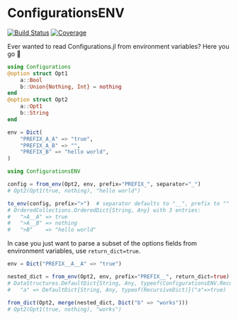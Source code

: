 # ConfigurationsENV

[![Build Status](https://github.com/jolin-io/ConfigurationsENV.jl/actions/workflows/CI.yml/badge.svg?branch=main)](https://github.com/jolin-io/ConfigurationsENV.jl/actions/workflows/CI.yml?query=branch%3Amain)
[![Coverage](https://codecov.io/gh/jolin-io/ConfigurationsENV.jl/branch/main/graph/badge.svg)](https://codecov.io/gh/jolin-io/ConfigurationsENV.jl)

Ever wanted to read Configurations.jl from environment variables? Here you go 🙂

```julia
using Configurations
@option struct Opt1
    a::Bool
    b::Union{Nothing, Int} = nothing
end
@option struct Opt2
    a::Opt1
    b::String
end

env = Dict(
    "PREFIX_A_A" => "true",
    "PREFIX_A_B" => "",
    "PREFIX_B" => "hello world",
)

using ConfigurationsENV

config = from_env(Opt2, env, prefix="PREFIX_", separator="_")  
# Opt2(Opt1(true, nothing), "hello world")

to_env(config, prefix=">")  # separator defaults to "__", prefix to ""
# OrderedCollections.OrderedDict{String, Any} with 3 entries:
#   ">A__A" => true
#   ">A__B" => nothing
#   ">B"    => "hello world"
```

In case you just want to parse a subset of the options fields from environment variables, use `return_dict=true`.

```julia
env = Dict("PREFIX__A__A" => "true")

nested_dict = from_env(Opt2, env, prefix="PREFIX__", return_dict=true)
# DataStructures.DefaultDict{String, Any, typeof(ConfigurationsENV.RecursiveDict)} with 1 entry:
#   "a" => DefaultDict{String, Any, typeof(RecursiveDict)}("a"=>true)

from_dict(Opt2, merge(nested_dict, Dict("b" => "works")))
# Opt2(Opt1(true, nothing), "works")
```